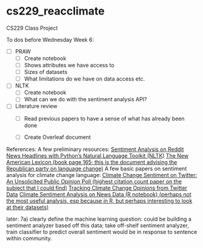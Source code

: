 # cs229_reacclimate
CS229 Class Project

To dos before Wednesday Week 6: 

- [ ] PRAW
  - [ ] Create notebook
  - [ ] Shows attributes we have access to
  - [ ] Sizes of datasets
  - [ ] What limitations do we have on data access etc.
- [ ] NLTK
  - [ ] Create notebook
  - [ ] What can we do with the sentiment analysis API?
- [ ] Literature review 
  - [ ] Read previous papers to have a sense of what has already been done
  - [ ] Create Overleaf document


References:
  A few preliminary resources:
    [Sentiment Analysis on Reddit News Headlines with Python’s Natural Language Toolkit (NLTK)](https://www.learndatasci.com/tutorials/sentiment-analysis-reddit-headlines-pythons-nltk/)
    [The New American Lexicon (book page 165; this is the document advising the Republican party on language change)](https://joshuakahnrussell.files.wordpress.com/2008/10/luntzplaybook2006.pdf)
    A few basic papers on sentiment analysis for climate change language:
      [Climate Change Sentiment on Twitter: An Unsolicited Public Opinion Poll (highest citation count paper on the subject that I could find)](https://www.ncbi.nlm.nih.gov/pmc/articles/PMC4546368/)
      [Tracking Climate Change Opinions from Twitter Data](https://pdfs.semanticscholar.org/0a20/18c2a701d72d0ded2a9f58faf49f34099e81.pdf)
      [Climate Sentiment Analysis on News Data (R notebook) (perhaps not the most useful analysis, esp because in R, but perhaps interesting to look at their datasets)](https://rstudio-pubs-static.s3.amazonaws.com/324881_09cff2f8816247d5b5750f9983abeb57.html)

later:
7a) clearly define the machine learning question: could be building a sentiment analyzer based off this data; take off-shelf sentiment analyzer, train classifier to predict overall sentiment would be in response to sentence within community. 
